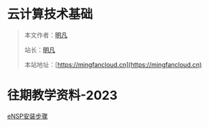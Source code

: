 # 云计算技术基础

> 本文作者：[明凡]()
>
> 站长：[明凡]()
>
> 本站地址：[https://mingfancloud.cn](https://mingfancloud.cn)

# 往期教学资料-2023

[eNSP安装步骤](eNSP安装步骤.md)

